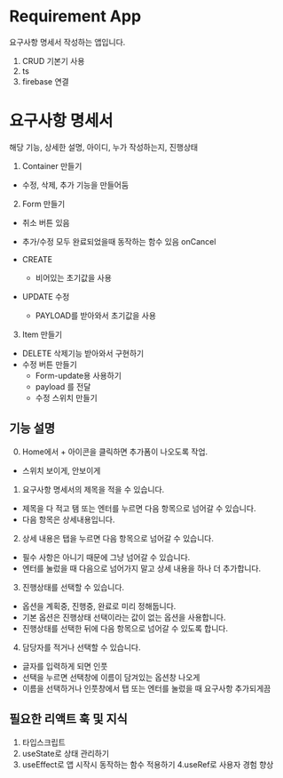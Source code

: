 # Requirement App

요구사항 명세서 작성하는 앱입니다.

1. CRUD 기본기 사용
2. ts
3. firebase 연결

# 요구사항 명세서

해당 기능, 상세한 설명, 아이디, 누가 작성하는지, 진행상태

1. Container 만들기

- 수정, 삭제, 추가 기능을 만들어둠

2. Form 만들기

- 취소 버튼 있음
- 추가/수정 모두 완료되었을때 동작하는 함수 있음 onCancel

- CREATE
  - 비어있는 초기값을 사용
- UPDATE 수정
  - PAYLOAD를 받아와서 초기값을 사용

3. Item 만들기

- DELETE 삭제기능 받아와서 구현하기
- 수정 버튼 만들기
  - Form-update용 사용하기
  - payload 를 전달
  - 수정 스위치 만들기

## 기능 설명

0. Home에서 + 아이콘을 클릭하면 추가폼이 나오도록 작업.

- 스위치 보이게, 안보이게

1. 요구사항 명세서의 제목을 적을 수 있습니다.

- 제목을 다 적고 탬 또는 엔터를 누르면 다음 항목으로 넘어갈 수 있습니다.
- 다음 항목은 상세내용입니다.

2. 상세 내용은 탭을 누르면 다음 항목으로 넘어갈 수 있습니다.

- 필수 사항은 아니기 때문에 그냥 넘어갈 수 있습니다.
- 엔터를 눌렀을 때 다음으로 넘어가지 말고 상세 내용을 하나 더 추가합니다.

3. 진행상태를 선택할 수 있습니다.

- 옵션을 계획중, 진행중, 완료로 미리 정해둡니다.
- 기본 옵션은 진행상태 선택이라는 값이 없는 옵션을 사용합니다.
- 진행상태를 선택한 뒤에 다음 항목으로 넘어갈 수 있도록 합니다.

4. 담당자를 적거나 선택할 수 있습니다.

- 글자를 입력하게 되면 인풋
- 선택을 누르면 선택창에 이름이 담겨있는 옵션창 나오게
- 이름을 선택하거나 인풋창에서 탭 또는 엔터를 눌렀을 때 요구사항 추가되게끔

## 필요한 리액트 훅 및 지식

1. 타입스크립트
2. useState로 상태 관리하기
3. useEffect로 앱 시작시 동작하는 함수 적용하기
   4.useRef로 사용자 경험 향상
